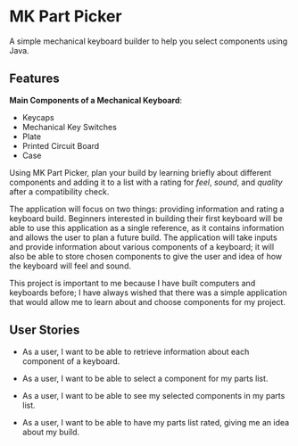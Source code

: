 # MK Part Picker
A simple mechanical keyboard builder to help you select components using Java.
## Features
**Main Components of a Mechanical Keyboard**:
- Keycaps
- Mechanical Key Switches
- Plate
- Printed Circuit Board
- Case

Using MK Part Picker, plan your build by learning briefly about different components and adding it to a list 
with a rating for *feel*, *sound*, and *quality* after a compatibility check.

The application will focus on two things: providing information and rating a keyboard build. Beginners interested 
in building their first keyboard will be able to use this application as a single reference, as it contains information
and allows the user to plan a future build. The application will take inputs and provide information about various 
components of a keyboard; it will also be able to store chosen components to give the user and idea of how the keyboard
will feel and sound. 

This project is important to me because I have built computers and keyboards before; I have always wished that there 
was a simple application that would allow me to learn about and choose components for my project. 

## User Stories
- As a user, I want to be able to retrieve information about each component of a keyboard.

- As a user, I want to be able to select a component for my parts list.

- As a user, I want to be able to see my selected components in my parts list.

- As a user, I want to be able to have my parts list rated, giving me an idea about my build.